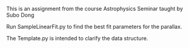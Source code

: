 This is an assignment from the course Astrophysics Seminar taught by Subo Dong  

Run SampleLinearFit.py to find the best fit parameters for the parallax.

The Template.py is intended to clarify the data structure.  
